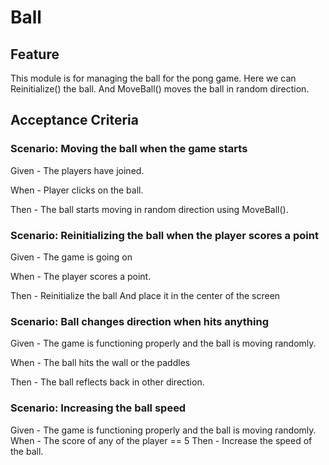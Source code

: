 # Ball

## Feature

This module is for managing the ball for the pong game.
Here we can Reinitialize() the ball.
And MoveBall() moves the ball in random direction.

## Acceptance Criteria

### Scenario: Moving the ball when the game starts

  Given - The players have joined.

  When - Player clicks on the ball.

  Then - The ball starts moving in random direction using MoveBall().

### Scenario: Reinitializing the ball when the player scores a point

 Given - The game is going on

 When - The player scores a point.

 Then - Reinitialize the ball
 And place it in the center of the screen

### Scenario: Ball changes direction when hits anything

 Given - The game is functioning properly
         and the ball is moving randomly.

 When - The ball hits the wall or the paddles

 Then - The ball reflects back in other direction.

### Scenario: Increasing the ball speed

 Given - The game is functioning properly
         and the ball is moving randomly.
 When - The score of any of the player == 5
 Then - Increase the speed of the ball.
